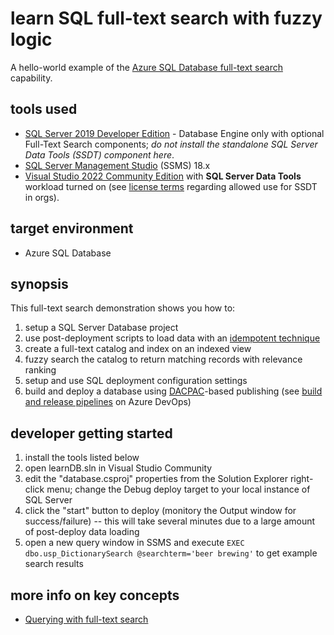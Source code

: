 # learn SQL full-text search with fuzzy logic

A hello-world example of the [Azure SQL Database full-text search](https://docs.microsoft.com/en-us/sql/relational-databases/search/get-started-with-full-text-search) capability.

## tools used

- [SQL Server 2019 Developer Edition](https://www.microsoft.com/en-us/sql-server/sql-server-downloads) - Database Engine only with optional Full-Text Search components; *do not install the standalone SQL Server Data Tools (SSDT) component here*.
- [SQL Server Management Studio](https://docs.microsoft.com/en-us/sql/ssms/download-sql-server-management-studio-ssms?view=sql-server-ver16#download-ssms) (SSMS) 18.x
- [Visual Studio 2022 Community Edition](https://visualstudio.microsoft.com/) with **SQL Server Data Tools** workload turned on (see [license terms](https://visualstudio.microsoft.com/license-terms/vs2022-ga-community/) regarding allowed use for SSDT in orgs).

## target environment

- Azure SQL Database

## synopsis

This full-text search demonstration shows you how to:

1. setup a SQL Server Database project
2. use post-deployment scripts to load data with an [idempotent technique](https://www.sqlservercentral.com/steps/idempotent-ddl-scripts-that-always-achieve-the-same-result-making-changes-only-once-stairway-to-exploring-database-metadata-level-6)
3. create a full-text catalog and index on an indexed view
4. fuzzy search the catalog to return matching records with relevance ranking
5. setup and use SQL deployment configuration settings
6. build and deploy a database using [DACPAC](https://docs.microsoft.com/en-us/sql/relational-databases/data-tier-applications/data-tier-applications)-based publishing (see [build and release pipelines](https://dev.azure.com/skender/Community/) on Azure DevOps)

## developer getting started

1. install the tools listed below
2. open learnDB.sln in Visual Studio Community
3. edit the "database.csproj" properties from the Solution Explorer right-click menu; change the Debug deploy target to your local instance of SQL Server
4. click the "start" button to deploy (monitory the Output window for success/failure) -- this will take several minutes due to a large amount of post-deploy data loading
5. open a new query window in SSMS and execute `EXEC dbo.usp_DictionarySearch @searchterm='beer brewing'` to get example search results

## more info on key concepts

- [Querying with full-text search](https://docs.microsoft.com/en-us/sql/relational-databases/search/query-with-full-text-search?view=sql-server-ver15)
